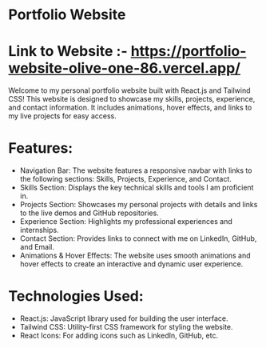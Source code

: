 # Portfolio Website

# Link to Website :-   https://portfolio-website-olive-one-86.vercel.app/

Welcome to my personal portfolio website built with React.js and Tailwind CSS! This website is designed to showcase my skills, projects, experience, and contact information. It includes animations, hover effects, and links to my live projects for easy access.

# Features:
* Navigation Bar: The website features a responsive navbar with links to the following sections: Skills, Projects, Experience, and Contact.
* Skills Section: Displays the key technical skills and tools I am proficient in.
* Projects Section: Showcases my personal projects with details and links to the live demos and GitHub repositories.
* Experience Section: Highlights my professional experiences and internships.
* Contact Section: Provides links to connect with me on LinkedIn, GitHub, and Email.
* Animations & Hover Effects: The website uses smooth animations and hover effects to create an interactive and dynamic user experience.

# Technologies Used:
* React.js: JavaScript library used for building the user interface.
* Tailwind CSS: Utility-first CSS framework for styling the website.
* React Icons: For adding icons such as LinkedIn, GitHub, etc.


